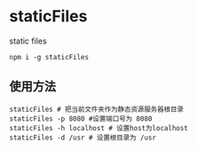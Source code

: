 # staticFiles
static files
```
npm i -g staticFiles
```

## 使用方法
```
staticFiles # 把当前文件夹作为静态资源服务器根目录
staticFiles -p 8080 #设置端口号为 8080
staticFiles -h localhost # 设置host为localhost
staticFiles -d /usr # 设置根目录为 /usr
```
